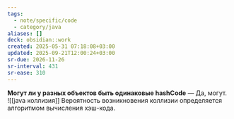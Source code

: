 ```yaml
---
tags:
  - note/specific/code
  - category/java
aliases: []
deck: obsidian::work
created: 2025-05-31 07:18:08+03:00
updated: 2025-09-21T12:00:24+03:00
sr-due: 2026-11-26
sr-interval: 431
sr-ease: 310
---
```


**Могут ли у разных объектов быть одинаковые hashCode**
—
Да, могут.
![[java коллизия]]
Вероятность возникновения коллизии определяется алгоритмом вычисления хэш-кода.
